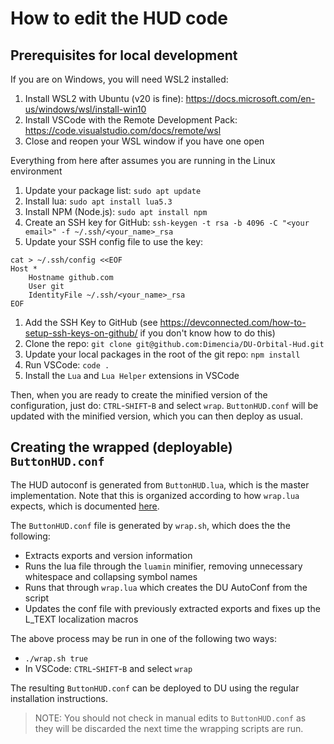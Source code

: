 # How to edit the HUD code

## Prerequisites for local development

If you are on Windows, you will need WSL2 installed:
1. Install WSL2 with Ubuntu (v20 is fine): https://docs.microsoft.com/en-us/windows/wsl/install-win10
1. Install VSCode with the Remote Development Pack: https://code.visualstudio.com/docs/remote/wsl
1. Close and reopen your WSL window if you have one open

Everything from here after assumes you are running in the Linux environment
1. Update your package list: `sudo apt update`
1. Install lua: `sudo apt install lua5.3`
1. Install NPM (Node.js): `sudo apt install npm`
1. Create an SSH key for GitHub: `ssh-keygen -t rsa -b 4096 -C "<your email>" -f ~/.ssh/<your_name>_rsa`
1. Update your SSH config file to use the key:
```
cat > ~/.ssh/config <<EOF
Host *
    Hostname github.com
    User git
    IdentityFile ~/.ssh/<your_name>_rsa
EOF
```
1. Add the SSH Key to GitHub (see https://devconnected.com/how-to-setup-ssh-keys-on-github/ if you don't know how to do this)
1. Clone the repo: `git clone git@github.com:Dimencia/DU-Orbital-Hud.git`
1. Update your local packages in the root of the git repo: `npm install`
1. Run VSCode: `code .`
1. Install the `Lua` and `Lua Helper` extensions in VSCode

Then, when you are ready to create the minified version of the configuration, just do: `CTRL`-`SHIFT`-`B` and select `wrap`.
`ButtonHUD.conf` will be updated with the minified version, which you can then deploy as usual.

## Creating the wrapped (deployable) `ButtonHUD.conf`

The HUD autoconf is generated from `ButtonHUD.lua`, which is the master implementation.  Note that this is organized
according to how `wrap.lua` expects, which is documented [here](https://board.dualthegame.com/index.php?/topic/20161-lua-tool-script-packagerconfigurator-wraplua/).

The `ButtonHUD.conf` file is generated by `wrap.sh`, which does the the following:
* Extracts exports and version information
* Runs the lua file through the `luamin` minifier, removing unnecessary whitespace and collapsing symbol names
* Runs that through `wrap.lua` which creates the DU AutoConf from the script
* Updates the conf file with previously extracted exports and fixes up the L_TEXT localization macros

The above process may be run in one of the following two ways:
* `./wrap.sh true`
* In VSCode: `CTRL`-`SHIFT`-`B` and select `wrap`

The resulting `ButtonHUD.conf` can be deployed to DU using the regular installation instructions.
> NOTE: You should not check in manual edits to `ButtonHUD.conf` as they will be discarded the next time the wrapping scripts are run.

